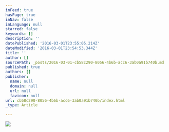 ```yaml
---
inFeed: true
hasPage: true
inNav: false
inLanguage: null
starred: false
keywords: []
description: ''
datePublished: '2016-03-01T23:55:05.214Z'
dateModified: '2016-03-01T23:54:53.344Z'
title: ''
author: []
sourcePath: _posts/2016-03-01-cb58c290-8056-4b6b-acc6-3ab0a91b740b.md
published: true
authors: []
publisher:
  name: null
  domain: null
  url: null
  favicon: null
url: cb58c290-8056-4b6b-acc6-3ab0a91b740b/index.html
_type: Article

---
```

![](https://the-grid-user-content.s3-us-west-2.amazonaws.com/50f778ce-f6f4-40b1-af20-fa700aea7832.jpg)